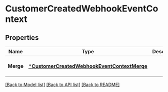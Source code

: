 # CustomerCreatedWebhookEventContext

## Properties

 Name      | Type                                                                                       | Description | Notes                        
-----------|--------------------------------------------------------------------------------------------|-------------|------------------------------
 **Merge** | [***CustomerCreatedWebhookEventContextMerge**](CustomerCreatedWebhookEventContextMerge.md) |             | [optional] [default to null] 

[[Back to Model list]](../README.md#documentation-for-models) [[Back to API list]](../README.md#documentation-for-api-endpoints) [[Back to README]](../README.md)

